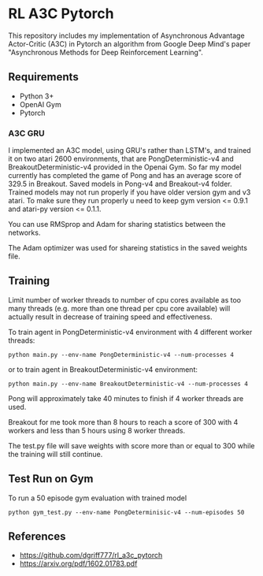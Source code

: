 # RL A3C Pytorch

This repository includes my implementation of Asynchronous Advantage Actor-Critic (A3C) in Pytorch an algorithm from Google Deep Mind's paper "Asynchronous Methods for Deep Reinforcement Learning".

## Requirements

- Python 3+
- OpenAI Gym 
- Pytorch

### A3C GRU

I implemented an A3C model, using GRU's rather than LSTM's, and trained it on two atari 2600 environments, that are PongDeterministic-v4 and BreakoutDeterministic-v4 provided in the Openai Gym. So far my model currently has completed the game of Pong and has an average score of 329.5 in Breakout. Saved models in Pong-v4 and Breakout-v4 folder. Trained models may not run properly if you have older version gym and v3 atari. To make sure they run properly u need to keep gym version <= 0.9.1 and atari-py version <= 0.1.1.

You can use RMSprop and Adam for sharing statistics between the networks.

The Adam optimizer was used for shareing statistics in the saved weights file.

## Training
Limit number of worker threads to number of cpu cores available as too many threads (e.g. more than one thread per cpu core available) will actually result in decrease of training speed and effectiveness.

To train agent in PongDeterministic-v4 environment with 4 different worker threads:

```
python main.py --env-name PongDeterministic-v4 --num-processes 4
```

or to train agent in BreakoutDeterministic-v4 environment:

```
python main.py --env-name BreakoutDeterministic-v4 --num-processes 4
```

Pong will approximately take 40 minutes to finish if 4 worker threads are used.

Breakout for me took more than 8 hours to reach a score of 300 with 4 workers and less than 5 hours using 8 worker threads.

The test.py file will save weights with score more than or equal to 300 while the training will still continue.

## Test Run on Gym
To run a 50 episode gym evaluation with trained model

```
python gym_test.py --env-name PongDeterminisic-v4 --num-episodes 50
```

## References

- https://github.com/dgriff777/rl_a3c_pytorch
- https://arxiv.org/pdf/1602.01783.pdf

